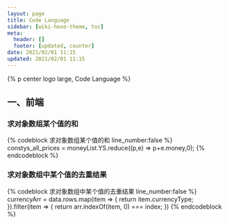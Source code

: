 ```yaml
---
layout: page
title: Code Language
sidebar: [wiki-hexo-theme, toc]
meta:
  header: []
  footer: [updated, counter]
date: 2021/02/01 11:15
updated: 2021/02/01 11:15
---
```


{% p center logo large, Code Language %}

## 一、前端

### 求对象数组某个值的和

{% codeblock 求对象数组某个值的和 line_number:false %}
constys_all_prices = moneyList.YS.reduce((p,e) => p+e.money,0);
{% endcodeblock %}

### 求对象数组中某个值的去重结果

{% codeblock 求对象数组中某个值的去重结果 line_number:false %}
currencyArr = data.rows.map(item => {
    return item.currencyType;
}).filter(item => {
    return arr.indexOf(item, 0) === index;
})
{% endcodeblock %}

